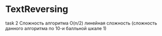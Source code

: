# TextReversing
task 2
Сложность алгоритма O(n/2) линейная сложность (сложность данного алгоритма по 10-и балльной шкале 1)
